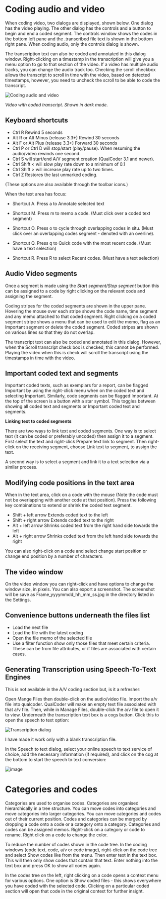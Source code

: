 # Coding audio and video

When coding video, two dialogs are displayed, shown below. One dialog has the video playing. The other dialog has the controls and a button to begin and end a coded segment. The controls window shows the codes in the bottom left pane and the .transcribed file text is shown in the bottom right pane. When coding audio, only the controls dialog is shown.

The transcription text can also be coded and annotated in this dialog window. Right-clicking on a timestamp in the transcription will give you a menu option to go to that section of the video. If a video has multiple audio tracks, you can change the audio track too. Checking the scroll checkbox allows the transcript to scroll in time with the video, based on detected timestamps, however, you need to uncheck the scroll to be able to code the transcript.

![Coding audio and video](https://qualcoder.files.wordpress.com/2021/05/code_av.png?resize=800%2C400)

_Video with coded transcript. Shown in dark mode._


## Keyboard shortcuts

* Ctrl R Rewind 5 seconds
* Alt R or Alt Minus (release 3.3+) Rewind 30 seconds
* Alt F or Alt Plus (release 3.3+) Forward 30 seconds
* Ctrl P or Ctrl D will stop/start (play/pause). When resuming the audio/video rewinds one second.
* Ctrl S will start/end A/V segment creation (QualCoder 3.1 and newer).
* Ctrl Shift < will slow play rate down to a minimum of 0.1
* Ctrl Shift > will increase play rate up to two times.
* Ctrl Z Restores the last unmarked coding.

(These options are also available through the toolbar icons.)

When the text area has focus:

* Shortcut A. Press a to Annotate selected text

* Shortcut M. Press m to memo a code. (Must click over a coded text segment)

* Shortcut O. Press o to cycle through overlapping codes in situ. (Must click over an overlapping codes segment - denoted with an overline).

* Shortcut Q. Press q to Quick code with the most recent code. (Must have a text selection)

* Shortcut R. Press R to select Recent codes. (Must have a text selection)

## Audio Video segments

Once a segment is made using the _Start segment/Stop segment_ button this can be assigned to a code by right clicking on the relevant code and assigning the segment. 

Coding stripes for the coded segments are shown in the upper pane. Hovering the mouse over each stripe shows the code name, time segment and any memo attached to that coded segment. Right clicking on a coded segment stripe shows a menu that can be used to edit the memo, flag as an Important segment or delete the coded segment. Coded stripes are shown on various lines so that they do not overlap. 

The transcript text can also be coded and annotated in this dialog. However, when the Scroll transcript check box is checked, this cannot be performed. Playing the video when this is check will scroll the transcript using the timestamps in time with the video.

## Important coded text and segments

Important coded texts, such as exemplars for a report, can be flagged Important by using the right-click menu when on the coded text and selecting Important. Similarly, code segments can be flagged Important. At the top of the screen is a button with a star symbol. This toggles between showing all coded text and segments or Important coded text and segments.

**Linking text to coded segments**

There are two ways to link text and coded segments. One way is to select text (it can be coded or preferably uncoded) then assign it to a segment. First select the text and right-click Prepare text link to segment. Then right-click on the receiving segment, choose Link text to segment, to assign the text.

A second way is to select a segment and link it to a text selection via a similar process.


## Modifying code positions in the text area

When in the text area, click on a code with the mouse (Note the code must not be overlapping with another code at that position). Press the following key combinations to extend or shrink the coded text segment.

* Shift + left arrow            Extends coded text to the left
* Shift + right arrow          Extends coded text to the right
* Alt + left arrow               Shrinks coded text from the right hand side towards the left
* Alt + right arrow            Shrinks coded text from the left hand side towards the right

You can also right-click on a code and select change start position or change end position by  a number of characters.

## The video window

On the video window you can right-click and have options to change the window size, in pixels. You can also export a screenshot. The screenshot will be save as Frame_yyyymmdd_hh_mm_ss.jpg in the directory listed in the Settings.


## Convenience buttons underneath the files list

* Load the next file
* Load the file with the latest coding
* Open the file memo of the selected file
* Use a filter function show only those files that meet certain criteria. These can be from file attributes, or if files are associated with certain cases.

## Generating Transcription using Speech-To-Text Engines

This is not available in the A/V coding section but, is it a refresher:

Open Mange Files then double-click on the audio/video file.
Import the a/v file into qualcoder. QualCoder will make an empty text file associated with that a/v file.
Then, while in Manage Files, double-click the a/v file to open it to view.
Underneath the transcription text box is a cogs button. Click this to open the speech to text option:

![Transcription dialog](https://user-images.githubusercontent.com/5834638/151243057-f3504e0d-ab10-4628-9495-fcdff00be422.png)

I have made it work only with a blank transcription file.

In the Speech to text dialog, select your online speech to text service of choice, add the necessary information (if required), and click on the cog at the bottom to start the speech to text conversion: 

![image](https://user-images.githubusercontent.com/55474996/151250520-d635d0c8-bb65-4a20-b6b9-e7d942c842ef.png)

#  Categories and codes

Categories are used to organise codes. Categories are organised hierarchically in a tree structure. You can move codes into categories and move categories into larger categories. You can move categories and codes out of their current position. Codes and categories can be merged by dropping a code onto a code or a category onto a category. Categories and codes can be assigned memos. Right-click on a category or code to rename. Right click on a code to change the color.

To reduce the number of codes shown in the code tree. In the coding windows (code text, code, a/v or code image), right-click on the code tree and select Show codes like from the menu. Then enter text in the text box. This will then only show codes that contain that text. Enter nothing into the text box and press OK to show all codes again.

In the codes tree on the left, right clicking on a code opens a context menu for various options.
One option is Show coded files - this shows everywhere you have coded with the selected code. Clicking on a particular coded section will open that code in the original context for further insight.